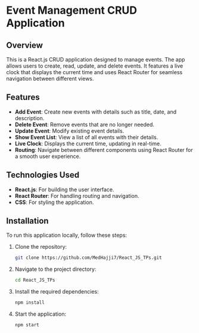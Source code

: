 # Event Management CRUD Application

## Overview

This is a React.js CRUD application designed to manage events. The app allows users to create, read, update, and delete events. It features a live clock that displays the current time and uses React Router for seamless navigation between different views.

## Features

- **Add Event**: Create new events with details such as title, date, and description.
- **Delete Event**: Remove events that are no longer needed.
- **Update Event**: Modify existing event details.
- **Show Event List**: View a list of all events with their details.
- **Live Clock**: Displays the current time, updating in real-time.
- **Routing**: Navigate between different components using React Router for a smooth user experience.

## Technologies Used

- **React.js**: For building the user interface.
- **React Router**: For handling routing and navigation.
- **CSS**: For styling the application.

## Installation

To run this application locally, follow these steps:

1. Clone the repository:
   ```bash
   git clone https://github.com/MedHajji7/React_JS_TPs.git

2. Navigate to the project directory:
   ```bash
   cd React_JS_TPs

3. Install the required dependencies:
   ```bash
   npm install

4. Start the application:
   ```bash
   npm start

